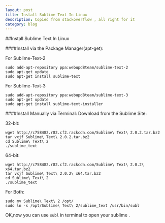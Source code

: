 ```yaml
---
layout: post
title: Install Sublime Text In Linux
description: Copied from stackoverflow , all right for it 
category: blog
---
```



##Install Sublime Text In Linux

####Install via the Package Manager(apt-get):

For Sublime-Text-2     

```shell
sudo add-apt-repository ppa:webupd8team/sublime-text-2
sudo apt-get update
sudo apt-get install sublime-text
```

For Sublime-Text-3

```shell
sudo add-apt-repository ppa:webupd8team/sublime-text-3
sudo apt-get update
sudo apt-get install sublime-text-installer
```

####Install Manually via Terminal:
Download from the Sublime Site:   

32-bit:     

```shell
wget http://c758482.r82.cf2.rackcdn.com/Sublime\ Text\ 2.0.2.tar.bz2
tar vxjf Sublime\ Text\ 2.0.2.tar.bz2
cd Sublime\ Text\ 2
./sublime_text
```

64-bit:       

```shell
wget http://c758482.r82.cf2.rackcdn.com/Sublime\ Text\ 2.0.2\ x64.tar.bz2
tar vxjf Sublime\ Text\ 2.0.2\ x64.tar.bz2
cd Sublime\ Text\ 2
./sublime_text
```

For Both:         

```shell
sudo mv Sublime\ Text\ 2 /opt/
sudo ln -s /opt/Sublime\ Text\ 2/sublime_text /usr/bin/subl
```

OK,now you can use `subl` in terminal to open your  sublime .    
